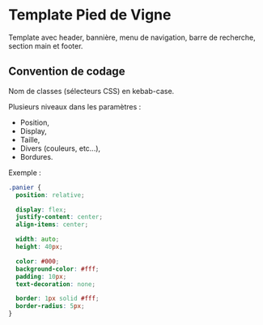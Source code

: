 # Template Pied de Vigne

Template avec header, bannière, menu de navigation, barre de recherche, section main et footer.

## Convention de codage

Nom de classes (sélecteurs CSS) en kebab-case.

Plusieurs niveaux dans les paramètres :
- Position,
- Display,
- Taille,
- Divers (couleurs, etc...),
- Bordures.

Exemple :
```css
.panier {
  position: relative;

  display: flex;
  justify-content: center;
  align-items: center;

  width: auto;
  height: 40px;

  color: #000;
  background-color: #fff;
  padding: 10px;
  text-decoration: none;

  border: 1px solid #fff;
  border-radius: 5px;
}
```
